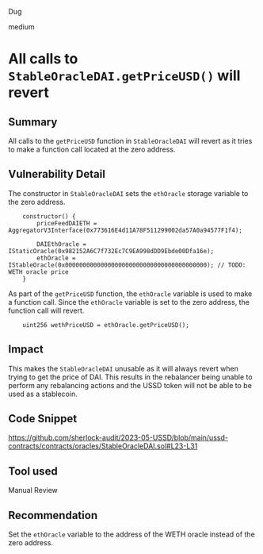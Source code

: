 Dug

medium

# All calls to `StableOracleDAI.getPriceUSD()` will revert

## Summary

All calls to the `getPriceUSD` function in `StableOracleDAI` will revert as it tries to make a function call located at the zero address.

## Vulnerability Detail

The constructor in `StableOracleDAI` sets the `ethOracle` storage variable to the zero address. 

```solidity
    constructor() {
        priceFeedDAIETH = AggregatorV3Interface(0x773616E4d11A78F511299002da57A0a94577F1f4);

        DAIEthOracle = IStaticOracle(0x982152A6C7f732Ec7C9EA998dDD9Ebde00Dfa16e);
        ethOracle = IStableOracle(0x0000000000000000000000000000000000000000); // TODO: WETH oracle price
    }
```

As part of the `getPriceUSD` function, the `ethOracle` variable is used to make a function call. Since the `ethOracle` variable is set to the zero address, the function call will revert.

```solidity
    uint256 wethPriceUSD = ethOracle.getPriceUSD();
```

## Impact

This makes the `StableOracleDAI` unusable as it will always revert when trying to get the price of DAI. This results in the rebalancer being unable to perform any rebalancing actions and the USSD token will not be able to be used as a stablecoin.

## Code Snippet

https://github.com/sherlock-audit/2023-05-USSD/blob/main/ussd-contracts/contracts/oracles/StableOracleDAI.sol#L23-L31

## Tool used

Manual Review

## Recommendation

Set the `ethOracle` variable to the address of the WETH oracle instead of the zero address.
